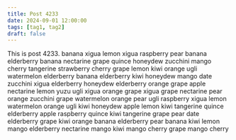 ```yaml
---
title: Post 4233
date: 2024-09-01 12:00:00
tags: [tag1, tag2]
draft: false
---
```

This is post 4233.
banana
xigua
lemon
xigua
raspberry
pear
banana
elderberry
banana
nectarine
grape
quince
honeydew
zucchini
mango
cherry
tangerine
strawberry
cherry
grape
lemon
kiwi
orange
ugli
watermelon
elderberry
banana
elderberry
kiwi
honeydew
mango
date
zucchini
xigua
elderberry
honeydew
elderberry
orange
grape
apple
nectarine
lemon
yuzu
ugli
xigua
orange
grape
xigua
grape
nectarine
pear
orange
zucchini
grape
watermelon
orange
pear
ugli
raspberry
xigua
lemon
watermelon
orange
ugli
kiwi
honeydew
apple
lemon
kiwi
tangerine
quince
elderberry
apple
raspberry
quince
kiwi
tangerine
grape
pear
date
elderberry
grape
kiwi
orange
banana
elderberry
pear
banana
kiwi
lemon
mango
elderberry
nectarine
mango
kiwi
mango
cherry
grape
mango
cherry
